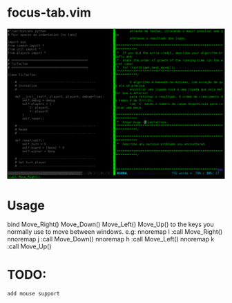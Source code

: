 # focus-tab.vim

![demo](Screenshots/demo2.gif)

# Usage
bind
	Move_Right()
	Move_Down()
	Move_Left()
	Move_Up()
to the keys you normally use to move between windows.
e.g:
	nnoremap <C-W>l :call Move_Right()<CR>
	nnoremap <C-W>j :call Move_Down()<CR>
	nnoremap <C-W>h :call Move_Left()<CR>
	nnoremap <C-W>k :call Move_Up()<CR>


# TODO:
	add mouse support
